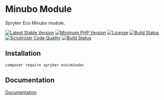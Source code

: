 # Minubo Module

Spryker Eco Minubo module.

[![Latest Stable Version](https://poser.pugx.org/spryker-eco/minubo/v/stable.svg)](https://packagist.org/packages/spryker-eco/minubo)
[![Minimum PHP Version](https://img.shields.io/badge/php-%3E%3D%207.3-8892BF.svg)](https://php.net/)
[![License](https://img.shields.io/github/license/spryker-eco/minubo.svg?b=master)](https://github.com/spryker-eco/minubo)
[![Build Status](https://travis-ci.org/spryker-eco/minubo.svg?branch=master)](https://travis-ci.org/spryker-eco/minubo)
[![Scrutinizer Code Quality](https://scrutinizer-ci.com/g/spryker-eco/minubo/badges/quality-score.png?b=master)](https://scrutinizer-ci.com/g/spryker-eco/minubo/?branch=master)
[![Build Status](https://scrutinizer-ci.com/g/spryker-eco/minubo/badges/build.png?b=master)](https://scrutinizer-ci.com/g/spryker-eco/minubo/build-status/master)

## Installation

```
composer require spryker-eco/minubo
```

## Documentation

[Documentation](https://documentation.spryker.com/industry_partners/performance/minubo.htm)